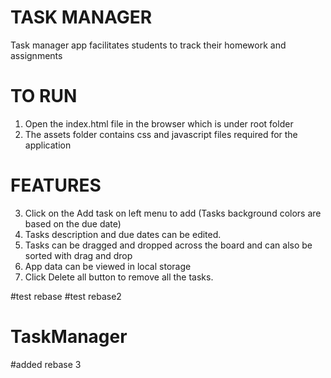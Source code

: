 # TASK MANAGER
Task manager app facilitates students to track their homework and assignments

# TO RUN
1. Open the index.html file in the browser which is under root folder
2. The assets folder contains css and javascript files required for the application

# FEATURES
3. Click on the Add task on left menu to add (Tasks background colors are based on the due date) 
4. Tasks description and due dates can be edited.
5. Tasks can be dragged and dropped across the board and can also be sorted with drag and drop
5. App data can be viewed in local storage
6. Click Delete all button to remove all the tasks.


#test rebase
#test rebase2
# TaskManager

#added rebase 3
